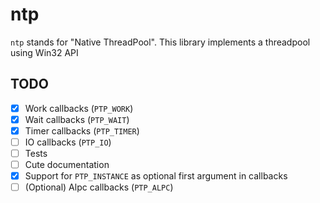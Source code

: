 # ntp

`ntp` stands for "Native ThreadPool". This library implements a threadpool using Win32 API

## TODO

- [X] Work callbacks (`PTP_WORK`)
- [X] Wait callbacks (`PTP_WAIT`)
- [X] Timer callbacks (`PTP_TIMER`)
- [ ] IO callbacks (`PTP_IO`)
- [ ] Tests
- [ ] Cute documentation
- [X] Support for `PTP_INSTANCE` as optional first argument in callbacks
- [ ] (Optional) Alpc callbacks (`PTP_ALPC`)
